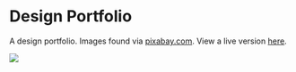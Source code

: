 # Design Portfolio

A design portfolio. Images found via [pixabay.com](https://pixabay.com/). View a live version [here](https://aekari.github.io/Design-Portfolio/).


![](https://i.imgur.com/KRDJQf4.png)
